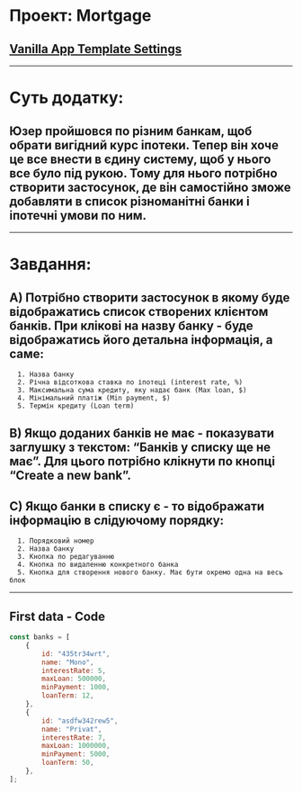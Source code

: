 # Проект: Mortgage

## [Vanilla App Template Settings](Vanilla.md)
---
# Суть додатку:
   Юзер пройшовся по різним банкам, щоб обрати вигідний курс іпотеки. Тепер він хоче це все внести в єдину систему, щоб у нього все було під рукою. Тому для нього потрібно створити застосунок, де він самостійно зможе добавляти в список різноманітні банки і іпотечні умови по ним.
   ---
---

# Завдання:

   A) Потрібно створити застосунок в якому буде відображатись список створених клієнтом банків. При клікові на назву банку - буде відображатись його детальна інформація, а саме:  
   ---

      1. Назва банку
      2. Річна відсоткова ставка по іпотеці (interest rate, %)
      3. Максимальна сума кредиту, яку надає банк (Max loan, $) 
      4. Мінімальний платіж (Min payment, $)
      5. Термін кредиту (Loan term)
   
   B) Якщо доданих банків не має - показувати заглушку з текстом: “Банків у списку ще не має”. Для цього потрібно клікнути по кнопці “Create a new bank”.
   ---
    
   C) Якщо банки в списку є - то відображати інформацію в слідуючому порядку:
   ---
      1. Порядковий номер
      2. Назва банку
      3. Кнопка по редагуванню
      4. Кнопка по видаленню конкретного банка
      5. Кнопка для створення нового банку. Має бути окремо одна на весь блок

---
## First data - Code

```js 
const banks = [
    {
        id: "435tr34wrt",
        name: "Mono",
        interestRate: 5,
        maxLoan: 500000,
        minPayment: 1000,
        loanTerm: 12,
    },
    {
        id: "asdfw342rew5",
        name: "Privat",
        interestRate: 7,
        maxLoan: 1000000,
        minPayment: 5000,
        loanTerm: 50,
    },
];

```
